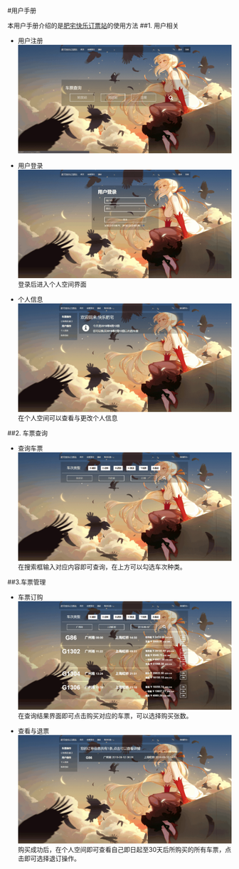 #用户手册

本用户手册介绍的是[肥宅快乐订票站](http://www.hzfengsy.ml)的使用方法
##1. 用户相关
- 用户注册
![](signin.gif)

- 用户登录
![](login.gif)
登录后进入个人空间界面

- 个人信息
![](modify_user.gif)
在个人空间可以查看与更改个人信息

##2. 车票查询
- 查询车票
![](q_tic.gif)
在搜索框输入对应内容即可查询，在上方可以勾选车次种类。

##3.车票管理
- 车票订购
![](buy_tic.gif)
在查询结果界面即可点击购买对应的车票，可以选择购买张数。

- 查看与退票
![](ref_tic.gif)
购买成功后，在个人空间即可查看自己即日起至30天后所购买的所有车票，点击即可选择退订操作。